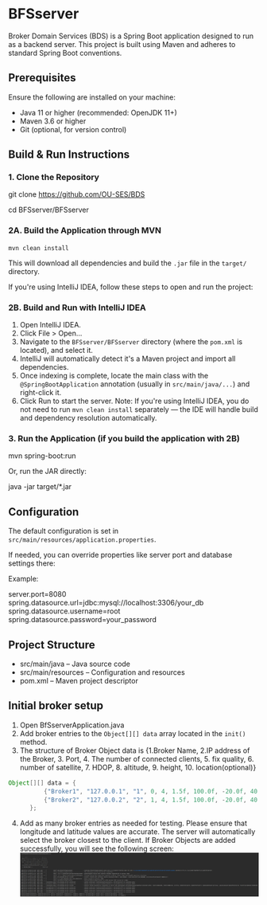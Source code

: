 # BFSserver

Broker Domain Services (BDS) is a Spring Boot application designed to run as a backend server. This project is built using Maven and adheres to standard Spring Boot conventions. 

## Prerequisites

Ensure the following are installed on your machine:

- Java 11 or higher (recommended: OpenJDK 11+)
- Maven 3.6 or higher
- Git (optional, for version control)

## Build & Run Instructions

### 1. Clone the Repository

git clone https://github.com/OU-SES/BDS

cd BFSserver/BFSserver

### 2A. Build the Application through MVN

```
mvn clean install
```

This will download all dependencies and build the `.jar` file in the `target/` directory.

If you're using IntelliJ IDEA, follow these steps to open and run the project:

### 2B. Build and Run with IntelliJ IDEA

1. Open IntelliJ IDEA.
2. Click File > Open...
3. Navigate to the `BFSserver/BFSserver` directory (where the `pom.xml` is located), and select it.
4. IntelliJ will automatically detect it's a Maven project and import all dependencies.
5. Once indexing is complete, locate the main class with the `@SpringBootApplication` annotation (usually in `src/main/java/...`) and right-click it.
6. Click Run to start the server.
Note: If you're using IntelliJ IDEA, you do not need to run `mvn clean install` separately — the IDE will handle build and dependency resolution automatically.

### 3. Run the Application (if you build the application with 2B)

mvn spring-boot:run

Or, run the JAR directly:

java -jar target/*.jar

## Configuration

The default configuration is set in `src/main/resources/application.properties`.

If needed, you can override properties like server port and database settings there:

Example:

server.port=8080  
spring.datasource.url=jdbc:mysql://localhost:3306/your_db  
spring.datasource.username=root  
spring.datasource.password=your_password

## Project Structure

- src/main/java – Java source code
- src/main/resources – Configuration and resources
- pom.xml – Maven project descriptor

## Initial broker setup

1. Open BfSserverApplication.java
2. Add broker entries to the `Object[][] data` array located in the `init()` method.
3. The structure of Broker Object data is {1.Broker Name, 2.IP address of the Broker, 3. Port, 4. The number of connected clients, 5. fix quality, 6. number of satellite, 7. HDOP, 8. altitude, 9. height, 10. location(optional)}

```java
Object[][] data = {
	      {"Broker1", "127.0.0.1", "1", 0, 4, 1.5f, 100.0f, -20.0f, 40.757271, -73.990000},
	      {"Broker2", "127.0.0.2", "2", 1, 4, 1.5f, 100.0f, -20.0f, 40.757218, -73.990007}
	  };
```

4. Add as many broker entries as needed for testing. Please ensure that longitude and latitude values are accurate. The server will automatically select the broker closest to the client.
If Broker Objects are added successfully, you will see the following screen:
![Architecture Diagram](https://github.com/OU-SES/BDS/blob/main/running%20example.png)
